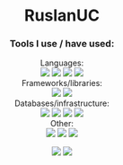 <h1 align="center">RuslanUC</h1>

<!--
<h3 align="center">Contacts:</h3> TODO
<p align="center">
  <a href="https://t.me/TODO"  target="_blank">
    <img src="https://shields.io/badge/Telegram-TODO-orange?logo=telegram&style=for-the-badge&labelColor=ffffff&logoColor=blue">
  </a>
  <a href="mailto:TODO"  target="_blank">
    <img src="https://shields.io/badge/Email-TODO-orange?logo=gmail&style=for-the-badge&labelColor=ffffff&logoColor=blue">
  </a>
  <a href="https://discord.com"  target="_blank">
    <img src="https://shields.io/badge/Discord-TODO-orange?logo=discord&style=for-the-badge&labelColor=ffffff&logoColor=blue">
  </a>
</p>
-->

<h3 align="center">Tools I use / have used:</h3>
<p align="center">
  Languages:<br>
  <img src="https://shields.io/badge/Python-5/5-brightgreen?logo=python&style=for-the-badge&labelColor=ffffff&logoColor=blue">
  <img src="https://shields.io/badge/Java-2/5-brightgreen?logo=java&style=for-the-badge&labelColor=ffffff&logoColor=blue">
  <img src="https://shields.io/badge/JavaScript-3/5-brightgreen?logo=javascript&style=for-the-badge&labelColor=ffffff&logoColor=blue">
  <img src="https://shields.io/badge/HTML-3/5-brightgreen?logo=html5&style=for-the-badge&labelColor=ffffff&logoColor=blue">
  <br>
  Frameworks/libraries:<br>
  <img src="https://shields.io/badge/Flask/Quart-4/5-brightgreen?logo=flask&style=for-the-badge&labelColor=ffffff&logoColor=blue">
  <img src="https://shields.io/badge/Aiohttp-4/5-brightgreen?logo=aiohttp&style=for-the-badge&labelColor=ffffff&logoColor=blue">
  <br>
  Databases/infrastructure:<br>
  <img src="https://shields.io/badge/MySQL/Mariadb-4/5-brightgreen?logo=mysql&style=for-the-badge&labelColor=ffffff&logoColor=blue">
  <img src="https://shields.io/badge/MongoDB-2/5-brightgreen?logo=mongodb&style=for-the-badge&labelColor=ffffff&logoColor=blue">
  <img src="https://shields.io/badge/SQLite-3/5-brightgreen?logo=sqlite&style=for-the-badge&labelColor=ffffff&logoColor=blue">
  <img src="https://shields.io/badge/Cloudflare-3/5-brightgreen?logo=cloudflare&style=for-the-badge&labelColor=ffffff&logoColor=blue">
  <br>
  Other:<br>
  <img src="https://shields.io/badge/Git-4/5-brightgreen?logo=git&style=for-the-badge&labelColor=ffffff&logoColor=blue">
  <img src="https://shields.io/badge/Docker-3/5-brightgreen?logo=docker&style=for-the-badge&labelColor=ffffff&logoColor=blue">
  <img src="https://shields.io/badge/Linux-3/5-brightgreen?logo=linux&style=for-the-badge&labelColor=ffffff&logoColor=blue">
</p>

<p align="center">
  <img src="https://github-readme-stats.vercel.app/api?username=RuslanUC&count_private=true&theme=transparent&show_icons=true&hide_border=true&icon_color=blue&text_color=ffffff&ring_color=5d96f0">
  <img src="https://github-readme-stats.vercel.app/api/top-langs/?username=RuslanUC&count_private=true&theme=transparent&show_icons=true&hide_border=true&icon_color=5d96f0&text_color=ffffff&layout=compact">
</p>